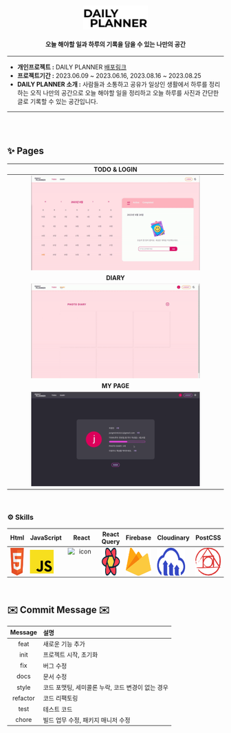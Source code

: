 <div  align="center">
  <img width="30%" src="https://github.com/Leejungmin211/TodoApp/blob/main/src/images/logo.svg" alt="DAILYPLANNER">
</div>
<h4 align="center">오늘 해야할 일과 하루의 기록을 담을 수 있는 나만의 공간</h4>

---

- **개인프로젝트 :** DAILY PLANNER  <a href='https://merry-cobbler-502c4c.netlify.app' target='_blank'>배포링크</a>
- **프로젝트기간 :** 2023.06.09 ~ 2023.06.16, 2023.08.16 ~ 2023.08.25
- **DAILY PLANNER 소개 :** 사람들과 소통하고 공유가 일상인 생활에서 하루를 정리하는 오직 나만의 공간으로 오늘 해야할 일을 정리하고 오늘 하루를 사진과 간단한 글로 기록할 수 있는 공간입니다.

---

<br/>
<br/>

## ✨ Pages
|**TODO & LOGIN**|
|:---:|
|<img width="80%" alt="TODO gif" src="https://github.com/Leejungmin211/TodoApp/blob/main/src/images/ezgif.com-video-to-gif%20(1).gif"/>|
|**DIARY**|
|<img width="80%" alt="마이 룸 생성 gif" src="https://github.com/Leejungmin211/TodoApp/blob/main/src/images/ezgif.com-video-to-gif%20(2).gif"/>|
|**MY PAGE**|
|<img width="80%" src="https://github.com/Leejungmin211/TodoApp/blob/main/src/images/ezgif.com-video-to-gif%20(3).gif"/>|

<br />

### <span style=""> ⚙️ **Skills** </span>

|                                                                                     Html                                                                                     |                                                                          JavaScript                                                                           |                                                                              React                                                                               |                                                                        React<br>Query                                                                        |                                                                 Firebase                                                                 |                                                                                               Cloudinary                                                                                               |                                                                                                 PostCSS                                                                                                 |                                                                                                 Netlify                                                                                                 |                                                            Github                                                             |
| :--------------------------------------------------------------------------------------------------------------------------------------------------------------------------------------------------------------: | :-----------------------------------------------------------------------------------------------------------------------------------------------------------: | :--------------------------------------------------------------------------------------------------------------------------------------------------------------: | :-----------------------------------------------------------------------------------------------------------------------------------------------------------------: | :-----------------------------------------------------------------------------------------------------------------------------------: | :--------------------------------------------------------------------------------------------------------------------------------------------------------------------------------------------------: | :----------------------------------------------------------------------------------------------------------------------------------------------------------------------------------------------------: | :-----------------------------------------------------------------------------------------------------------------------------------: | :-----------------------------------------------------------------------------------------------------------------------------------: |
| <div style="display: flex; align-items: flex-start;"><img alt="Html" src ="https://github.com/Leejungmin211/myprofile/blob/main/homepage/public/images/icon/html.svg" width="65" height="65" /></div> | <div style="display: flex; align-items: flex-start;"><img src="https://github.com/Leejungmin211/myprofile/blob/main/homepage/public/images/icon/javascript.svg" alt="javascript" width="55" height="55" /></div> | <div style="display: flex; align-items: flex-start;"><img src="https://techstack-generator.vercel.app/react-icon.svg" alt="icon" width="65" height="65" /></div> | <div style="display: flex; align-items: flex-start;"><img src="https://github.com/Leejungmin211/myprofile/blob/main/homepage/public/images/icon/reactquery.svg" alt="ReactQuery icon" width="65" height="65" /></div> | <div style="display: flex; align-items: flex-start;"><img src="https://github.com/Leejungmin211/myprofile/blob/main/homepage/public/images/icon/firebase.svg" alt="firebase" width="65" height="65"/></div> | <div style="display: flex; align-items: flex-start;"><img src="https://github.com/Leejungmin211/myprofile/blob/main/homepage/public/images/icon/cloudinary.svg" width="65" height="65"/></div> | <div style="display: flex; align-items: flex-start;"><img src="https://github.com/Leejungmin211/myprofile/blob/main/homepage/public/images/icon/postcss.svg" alt="postcss" width="65" height="65"/></div> | <div style="display: flex; align-items: flex-start;"><img alt="netlify logo" src="https://github.com/Leejungmin211/myprofile/blob/main/homepage/public/images/icon/netlify.svg" width="65" height="65"></div> | <div style="display: flex; align-items: flex-start;"><img alt="github logo" src="https://techstack-generator.vercel.app/github-icon.svg" width="65" height="65"></div> |

<br/>

## ✉️ Commit Message ✉️

| Message  | 설명                                              |
| :------: | :------------------------------------------------ |
|   feat   | 새로운 기능 추가                                  |
|   init   | 프로젝트 시작, 초기화                             |
|   fix    | 버그 수정                                         |
|   docs   | 문서 수정                                         |
|  style   | 코드 포맷팅, 세미콜론 누락, 코드 변경이 없는 경우 |
| refactor | 코드 리팩토링                                     |
|   test   | 테스트 코드                                       |
|  chore   | 빌드 업무 수정, 패키지 매니저 수정                |

